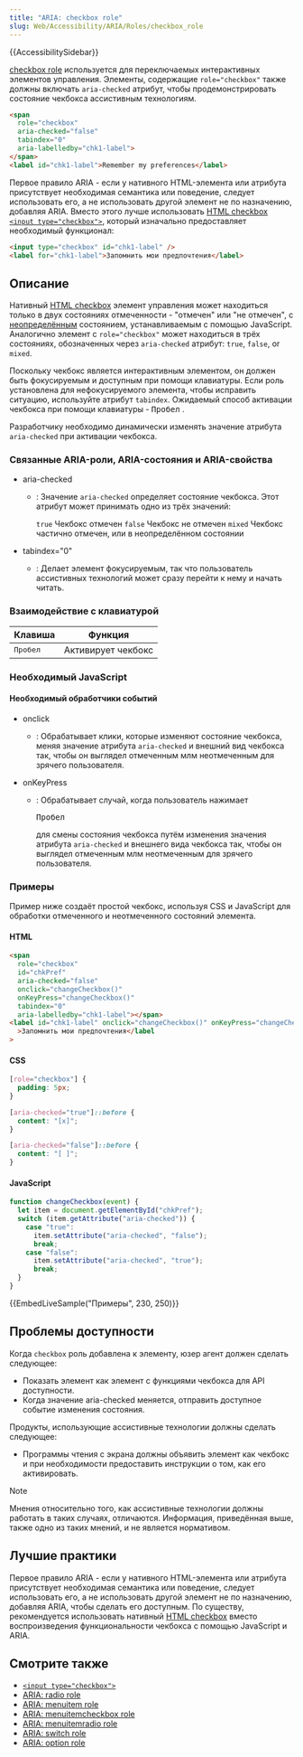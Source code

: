 ```yaml
---
title: "ARIA: checkbox role"
slug: Web/Accessibility/ARIA/Roles/checkbox_role
---
```


{{AccessibilitySidebar}}

[checkbox role](https://www.w3.org/TR/wai-aria-1.1/#checkbox) используется для переключаемых интерактивных элементов управления. Элементы, содержащие `role="checkbox"` также должны включать `aria-checked` атрибут, чтобы продемонстрировать состояние чекбокса ассистивным технологиям.

```html
<span
  role="checkbox"
  aria-checked="false"
  tabindex="0"
  aria-labelledby="chk1-label">
</span>
<label id="chk1-label">Remember my preferences</label>
```

Первое правило ARIA - если у нативного HTML-элемента или атрибута присутствует необходимая семантика или поведение, следует использовать его, а не использовать другой элемент не по назначению, добавляя ARIA. Вместо этого лучше использовать [HTML checkbox](/ru/docs/Web/HTML/Element/input/checkbox) [`<input type="checkbox">`](/ru/docs/Web/HTML/Element/input/checkbox), который изначально предоставляет необходимый функционал:

```html
<input type="checkbox" id="chk1-label" />
<label for="chk1-label">Запомнить мои предпочтения</label>
```

## Описание

Нативный [HTML checkbox](/ru/docs/Web/HTML/Element/input/checkbox) элемент управления может находиться только в двух состояниях отмеченности - "отмечен" или "не отмечен", с [неопределённым](/ru/docs/Web/HTML/Element/input/checkbox#Indeterminate_state_checkboxes) состоянием, устанавливаемым с помощью JavaScript. Аналогично элемент с `role="checkbox"` может находиться в трёх состояниях, обозначенных через `aria-checked` атрибут: `true`, `false`, or `mixed`.

Поскольку чекбокс является интерактивным элементом, он должен быть фокусируемым и доступным при помощи клавиатуры. Если роль установлена для нефокусируемого элемента, чтобы исправить ситуацию, используйте атрибут `tabindex`. Ожидаемый способ активации чекбокса при помощи клавиатуры - <kbd>Пробел</kbd> .

Разработчику необходимо динамически изменять значение атрибута `aria-checked` при активации чекбокса.

### Связанные ARIA-роли, ARIA-состояния и ARIA-свойства

- aria-checked

  - : Значение `aria-checked` определяет состояние чекбокса. Этот атрибут может принимать одно из трёх значений:

    `true`
    Чекбокс отмечен
    `false`
    Чекбокс не отмечен
    `mixed`
    Чекбокс частично отмечен, или в неопределённом состоянии

- tabindex="0"
  - : Делает элемент фокусируемым, так что пользователь ассистивных технологий может сразу перейти к нему и начать читать.

### Взаимодействие с клавиатурой

| Клавиша           | Функция            |
| ----------------- | ------------------ |
| <kbd>Пробел</kbd> | Активирует чекбокс |

### Необходимый JavaScript

#### Необходимый обработчики событий

- onclick
  - : Обрабатывает клики, которые изменяют состояние чекбокса, меняя значение атрибута `aria-checked` и внешний вид чекбокса так, чтобы он выглядел отмеченным млм неотмеченным для зрячего пользователя.
- onKeyPress

  - : Обрабатывает случай, когда пользователь нажимает&#x20;

    <kbd>Пробел</kbd>

    &#x20;для смены состояния чекбокса путём изменения значения атрибута `aria-checked` и внешнего вида чекбокса так, чтобы он выглядел отмеченным млм неотмеченным для зрячего пользователя.

### Примеры

Пример ниже создаёт простой чекбокс, используя CSS и JavaScript для обработки отмеченного и неотмеченного состояний элемента.

#### HTML

```html
<span
  role="checkbox"
  id="chkPref"
  aria-checked="false"
  onclick="changeCheckbox()"
  onKeyPress="changeCheckbox()"
  tabindex="0"
  aria-labelledby="chk1-label"></span>
<label id="chk1-label" onclick="changeCheckbox()" onKeyPress="changeCheckbox()"
  >Запомнить мои предпочтения</label
>
```

#### CSS

```css
[role="checkbox"] {
  padding: 5px;
}

[aria-checked="true"]::before {
  content: "[x]";
}

[aria-checked="false"]::before {
  content: "[ ]";
}
```

#### JavaScript

```js
function changeCheckbox(event) {
  let item = document.getElementById("chkPref");
  switch (item.getAttribute("aria-checked")) {
    case "true":
      item.setAttribute("aria-checked", "false");
      break;
    case "false":
      item.setAttribute("aria-checked", "true");
      break;
  }
}
```

{{EmbedLiveSample("Примеры", 230, 250)}}

## Проблемы доступности

Когда `checkbox` роль добавлена к элементу, юзер агент должен сделать следующее:

- Показать элемент как элемент с функциями чекбокса для API доступности.
- Когда значение aria-checked меняется, отправить доступное событие изменения состояния.

Продукты, использующие ассистивные технологии должны сделать следующее:

- Программы чтения с экрана должны объявить элемент как чекбокс и при необходимости предоставить инструкции о том, как его активировать.

> [!NOTE]
> Мнения относительно того, как ассистивные технологии должны работать в таких случаях, отличаются. Информация, приведённая выше, также одно из таких мнений, и не является нормативом.

## Лучшие практики

Первое правило ARIA - если у нативного HTML-элемента или атрибута присутствует необходимая семантика или поведение, следует использовать его, а не использовать другой элемент не по назначению, добавляя ARIA, чтобы сделать его доступным. По существу, рекомендуется использовать нативный [HTML checkbox](/ru/docs/Web/HTML/Element/input/checkbox) вместо воспроизведения функциональности чекбокса с помощью JavaScript и ARIA.

## Смотрите также

- [`<input type="checkbox">`](/ru/docs/Web/HTML/Element/input/checkbox)
- [ARIA: radio role](/ru/docs/Web/Accessibility/ARIA/Roles/Radio_Role)
- [ARIA: menuitem role](/ru/docs/Web/Accessibility/ARIA/Roles/Menuitem_Role)
- [ARIA: menuitemcheckbox role](/ru/docs/Web/Accessibility/ARIA/Roles/Menuitemcheckbox_Role)
- [ARIA: menuitemradio role](/ru/docs/Web/Accessibility/ARIA/Roles/Menuitemradio_Role)
- [ARIA: switch role](/ru/docs/Web/Accessibility/ARIA/Roles/Switch_role)
- [ARIA: option role](/ru/docs/Web/Accessibility/ARIA/Roles/Option_role)
